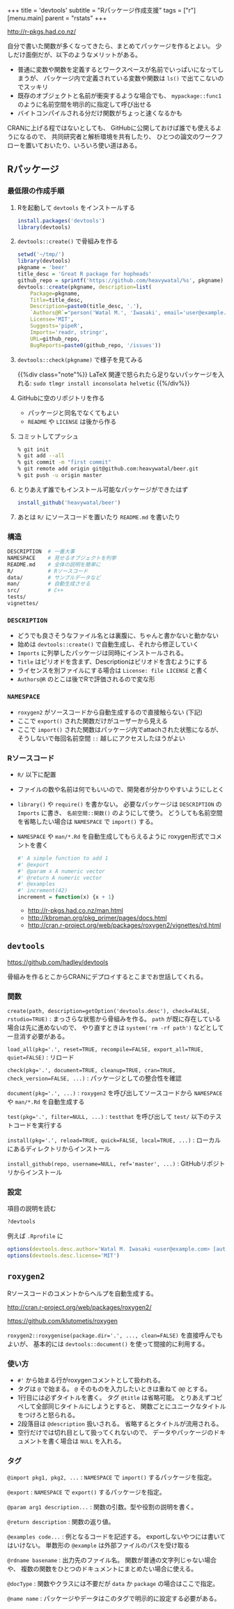 +++
title = 'devtools'
subtitle = "Rパッケージ作成支援"
tags = ["r"]
[menu.main]
  parent = "rstats"
+++

<http://r-pkgs.had.co.nz/>

自分で書いた関数が多くなってきたら、まとめてパッケージを作るとよい。
少しだけ面倒だが、以下のようなメリットがある。

-   普通に変数や関数を定義するとワークスペースが名前でいっぱいになってしまうが、
    パッケージ内で定義されている変数や関数は `ls()` で出てこないのでスッキリ
-   既存のオブジェクトと名前が衝突するような場合でも、
    `mypackage::func1` のように名前空間を明示的に指定して呼び出せる
-   バイトコンパイルされる分だけ関数がちょっと速くなるかも

CRANに上げる程ではないとしても、
GitHubに公開しておけば誰でも使えるようになるので、
共同研究者と解析環境を共有したり、
ひとつの論文のワークフローを置いておいたり、いろいろ使い道はある。

## Rパッケージ

### 最低限の作成手順

1.  Rを起動して `devtools` をインストールする

    ```r
    install.packages('devtools')
    library(devtools)
    ```

2.  `devtools::create()` で骨組みを作る

    ```r
    setwd('~/tmp/')
    library(devtools)
    pkgname = 'beer'
    title_desc = 'Great R package for hopheads'
    github_repo = sprintf('https://github.com/heavywatal/%s', pkgname)
    devtools::create(pkgname, description=list(
        Package=pkgname,
        Title=title_desc,
        Description=paste0(title_desc, '.'),
        `Authors@R`="person('Watal M.', 'Iwasaki', email='user@example.com', role=c('aut', 'cre'))",
        License='MIT',
        Suggests='pipeR',
        Imports='readr, stringr',
        URL=github_repo,
        BugReports=paste0(github_repo, '/issues'))
    ```

3.  `devtools::check(pkgname)` で様子を見てみる

    {{%div class="note"%}}
LaTeX 関連で怒られたら足りないパッケージを入れる:
`sudo tlmgr install inconsolata helvetic`
    {{%/div%}}

4.  GitHubに空のリポジトリを作る
    -   パッケージと同名でなくてもよい
    -   `README` や `LICENSE` は後から作る

5.  コミットしてプッシュ

    ```sh
    % git init
    % git add --all
    % git commit -m "first commit"
    % git remote add origin git@github.com:heavywatal/beer.git
    % git push -u origin master
    ```

6.  とりあえず誰でもインストール可能なパッケージができたはず

    ```r
    install_github('heavywatal/beer')
    ```

7.  あとは `R/` にソースコードを置いたり `README.md` を書いたり

### 構造

```sh
DESCRIPTION  # 一番大事
NAMESPACE    # 見せるオブジェクトを列挙
README.md    # 全体の説明を簡単に
R/           # Rソースコード
data/        # サンプルデータなど
man/         # 自動生成させる
src/         # C++
tests/
vignettes/
```

### `DESCRIPTION`

-   どうでも良さそうなファイル名とは裏腹に、ちゃんと書かないと動かない
-   始めは `devtools::create()` で自動生成し、それから修正していく
-   `Imports` に列挙したパッケージは同時にインストールされる。
-   `Title` はピリオドを含まず、Descriptionはピリオドを含むようにする
-   ライセンスを別ファイルにする場合は `License: file LICENSE` と書く
-   `Authors@R` のとこは後でRで評価されるので変な形

### `NAMESPACE`

-   `roxygen2` がソースコードから自動生成するので直接触らない (下記)
-   ここで `export()` された関数だけがユーザーから見える
-   ここで `import()` された関数はパッケージ内でattachされた状態になるが、
    そうしないで毎回名前空間 `::` 越しにアクセスしたほうがよい

### Rソースコード

-   `R/` 以下に配置
-   ファイルの数や名前は何でもいいので、開発者が分かりやすいようにしとく
-   `library()` や `require()` を書かない。
    必要なパッケージは `DESCRIPTION` の `Imports` に書き、
    `名前空間::関数()` のようにして使う。
    どうしても名前空間を省略したい場合は `NAMESPACE` で `import()` する。
-   `NAMESPACE` や `man/*.Rd` を自動生成してもらえるように
    roxygen形式でコメントを書く

    ```r
    #' A simple function to add 1
    #' @export
    #' @param x A numeric vector
    #' @return A numeric vector
    #' @examples
    #' increment(42)
    increment = function(x) {x + 1}
    ```

    -   <http://r-pkgs.had.co.nz/man.html>
    -   <http://kbroman.org/pkg_primer/pages/docs.html>
    -   <http://cran.r-project.org/web/packages/roxygen2/vignettes/rd.html>

## `devtools`

<https://github.com/hadley/devtools>

骨組みを作るとこからCRANにデプロイするとこまでお世話してくれる。

### 関数

`create(path, description=getOption('devtools.desc'), check=FALSE, rstudio=TRUE)`
:   まっさらな状態から骨組みを作る。
    `path` が既に存在している場合は先に進めないので、
    やり直すときは `system('rm -rf path')` などとして一旦消す必要がある。

`load_all(pkg='.', reset=TRUE, recompile=FALSE, export_all=TRUE, quiet=FALSE)`
:   リロード

`check(pkg='.', document=TRUE, cleanup=TRUE, cran=TRUE, check_version=FALSE, ...)`
:   パッケージとしての整合性を確認

`document(pkg='.', ...)`
:   `roxygen2` を呼び出してソースコードから
    `NAMESPACE` や `man/*.Rd` を自動生成する

`test(pkg='.', filter=NULL, ...)`
:   `testthat` を呼び出して `test/` 以下のテストコードを実行する

`install(pkg='.', reload=TRUE, quick=FALSE, local=TRUE, ...)`
:   ローカルにあるディレクトリからインストール

`install_github(repo, username=NULL, ref='master', ...)`
:   GitHubリポジトリからインストール

### 設定

項目の説明を読む

```r
?devtools
```

例えば `.Rprofile` に

```r
options(devtools.desc.author='Watal M. Iwasaki <user@example.com> [aut, cre]')
options(devtools.desc.license='MIT')
```

## `roxygen2`

Rソースコードのコメントからヘルプを自動生成する。

<http://cran.r-project.org/web/packages/roxygen2/>

<https://github.com/klutometis/roxygen>

`roxygen2::roxygenise(package.dir='.', ..., clean=FALSE)`
を直接呼んでもよいが、
基本的には `devtools::document()` を使って間接的に利用する。

### 使い方

-   `#'` から始まる行がroxygenコメントとして扱われる。
-   タグは `@` で始まる。
    `@` そのものを入力したいときは重ねて `@@` とする。
-   1行目には必ずタイトルを書く。
    タグ `@title` は省略可能。
    とりあえずコピペして全部同じタイトルにしようとすると、
    関数ごとにユニークなタイトルをつけろと怒られる。
-   2段落目は `@description` 扱いされる。
    省略するとタイトルが流用される。
-   空行だけでは切れ目として扱ってくれないので、
    データやパッケージのドキュメントを書く場合は `NULL` を入れる。

### タグ

`@import pkg1, pkg2, ...`
:   `NAMESPACE` で `import()` するパッケージを指定。

`@export`
:   `NAMESPACE` で `export()` するパッケージを指定。

`@param arg1 description...`
:   関数の引数。型や役割の説明を書く。

`@return description`
:   関数の返り値。

`@examples code...`
:   例となるコードを記述する。
    exportしないやつには書いてはいけない。
    単数形の `@example` は外部ファイルのパスを受け取る

`@rdname basename`
:   出力先のファイル名。
    関数が普通の文字列じゃない場合や、
    複数の関数をひとつのドキュメントにまとめたい場合に使える。

`@docType`
:   関数やクラスには不要だが `data` か `package` の場合はここで指定。

`@name name`
:   パッケージやデータはこのタグで明示的に設定する必要がある。
